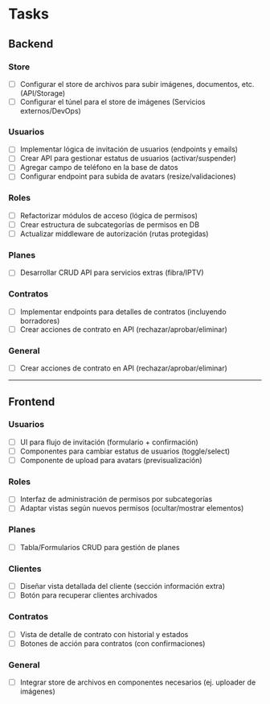 
# Tasks

## Backend

### Store
- [ ] Configurar el store de archivos para subir imágenes, documentos, etc. (API/Storage)
- [ ] Configurar el túnel para el store de imágenes (Servicios externos/DevOps)

### Usuarios
- [ ] Implementar lógica de invitación de usuarios (endpoints y emails)
- [ ] Crear API para gestionar estatus de usuarios (activar/suspender)
- [ ] Agregar campo de teléfono en la base de datos
- [ ] Configurar endpoint para subida de avatars (resize/validaciones)

### Roles
- [ ] Refactorizar módulos de acceso (lógica de permisos)
- [ ] Crear estructura de subcategorías de permisos en DB
- [ ] Actualizar middleware de autorización (rutas protegidas)

### Planes
- [ ] Desarrollar CRUD API para servicios extras (fibra/IPTV)

### Contratos
- [ ] Implementar endpoints para detalles de contratos (incluyendo borradores)
- [ ] Crear acciones de contrato en API (rechazar/aprobar/eliminar)

### General

- [ ] Crear acciones de contrato en API (rechazar/aprobar/eliminar)
---

## Frontend

### Usuarios
- [ ] UI para flujo de invitación (formulario + confirmación)
- [ ] Componentes para cambiar estatus de usuarios (toggle/select)
- [ ] Componente de upload para avatars (previsualización)

### Roles
- [ ] Interfaz de administración de permisos por subcategorías
- [ ] Adaptar vistas según nuevos permisos (ocultar/mostrar elementos)

### Planes
- [ ] Tabla/Formularios CRUD para gestión de planes

### Clientes
- [ ] Diseñar vista detallada del cliente (sección información extra)
- [ ] Botón para recuperar clientes archivados

### Contratos
- [ ] Vista de detalle de contrato con historial y estados
- [ ] Botones de acción para contratos (con confirmaciones)

### General
- [ ] Integrar store de archivos en componentes necesarios (ej. uploader de imágenes)